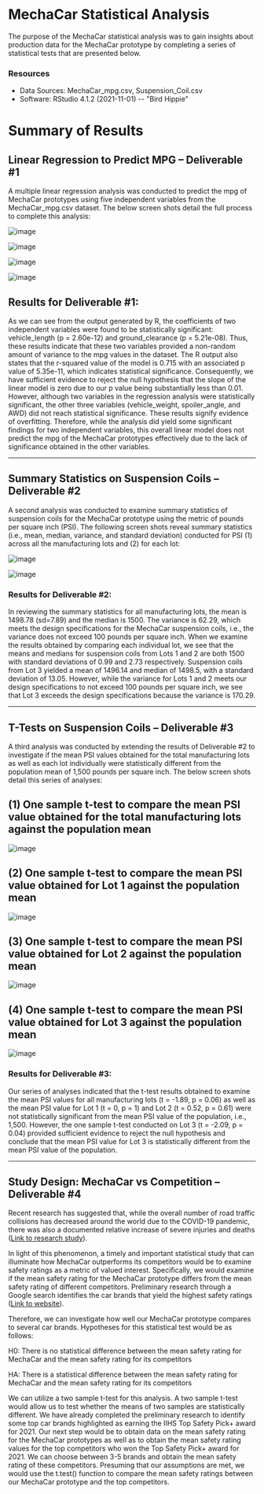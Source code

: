 # MechaCar Statistical Analysis
The purpose of the MechaCar statistical analysis was to gain insights about production data for the MechaCar prototype by completing a series of statistical tests that are presented below. 

### Resources
- Data Sources: MechaCar_mpg.csv, Suspension_Coil.csv
- Software: RStudio 4.1.2 (2021-11-01) -- "Bird Hippie"

# Summary of Results

## Linear Regression to Predict MPG – Deliverable #1
A multiple linear regression analysis was conducted to predict the mpg of MechaCar prototypes using five independent variables from the MechaCar_mpg.csv dataset. The below screen shots detail the full process to complete this analysis:

![image](https://user-images.githubusercontent.com/85533099/143725000-7056dd08-859a-45f7-8458-2cf2161391ab.png)

![image](https://user-images.githubusercontent.com/85533099/143724997-8fffb058-de34-4301-8524-023e07eb6bd7.png)

![image](https://user-images.githubusercontent.com/85533099/143725001-8c035e74-b143-4389-a185-2a8897722ae2.png)

![image](https://user-images.githubusercontent.com/85533099/143725005-afd1e002-a257-423b-88bf-fac5728140e7.png)

## Results for Deliverable #1:
As we can see from the output generated by R, the coefficients of two independent variables were found to be statistically significant: vehicle_length (p = 2.60e-12) and ground_clearance (p = 5.21e-08). Thus, these results indicate that these two variables provided a non-random amount of variance to the mpg values in the dataset. The R output also states that the r-squared value of the model is 0.715 with an associated p value of 5.35e-11, which indicates statistical significance. Consequently, we have sufficient evidence to reject the null hypothesis that the slope of the linear model is zero due to our p value being substantially less than 0.01. However, although two variables in the regression analysis were statistically significant, the other three variables (vehicle_weight, spoiler_angle, and AWD) did not reach statistical significance. These results signify evidence of overfitting.  Therefore, while the analysis did yield some significant findings for two independent variables, this overall linear model does not predict the mpg of the MechaCar prototypes effectively due to the lack of significance obtained in the other variables.

--------------------------------------------------------------------------------------------------------------------------------------

## Summary Statistics on Suspension Coils – Deliverable #2
A second analysis was conducted to examine summary statistics of suspension coils for the MechaCar prototype using the metric of pounds per square inch (PSI). The following screen shots reveal summary statistics (i.e., mean, median, variance, and standard deviation) conducted for PSI (1) across all the manufacturing lots and (2) for each lot:

![image](https://user-images.githubusercontent.com/85533099/143725041-0d8f47b7-5e9b-4b7e-b8ed-ce6b69f7fb66.png)

![image](https://user-images.githubusercontent.com/85533099/143725044-537ffe64-f0ad-41c3-9777-bbf28a7bdaa9.png)

### Results for Deliverable #2:
In reviewing the summary statistics for all manufacturing lots, the mean is 1498.78 (sd=7.89) and the median is 1500. The variance is 62.29, which meets the design specifications for the MechaCar suspension coils, i.e., the variance does not exceed 100 pounds per square inch. When we examine the results obtained by comparing each individual lot, we see that the means and medians for suspension coils from Lots 1 and 2 are both 1500 with standard deviations of 0.99 and 2.73 respectively. Suspension coils from Lot 3 yielded a mean of 1496.14 and median of 1498.5, with a standard deviation of 13.05. However, while the variance for Lots 1 and 2 meets our design specifications to not exceed 100 pounds per square inch, we see that Lot 3 exceeds the design specifications because the variance is 170.29.  

--------------------------------------------------------------------------------------------------------------------------------------

## T-Tests on Suspension Coils – Deliverable #3
A third analysis was conducted by extending the results of Deliverable #2 to investigate if the mean PSI values obtained for the total manufacturing lots as well as each lot individually were statistically different from the population mean of 1,500 pounds per square inch. The below screen shots detail this series of analyses:

## (1) One sample t-test to compare the mean PSI value obtained for the total manufacturing lots against the population mean

![image](https://user-images.githubusercontent.com/85533099/143725057-ddab78db-97a3-4a52-b41c-91ecd8e17270.png)

## (2) One sample t-test to compare the mean PSI value obtained for Lot 1 against the population mean

![image](https://user-images.githubusercontent.com/85533099/143725062-de2f9770-93a7-4632-a868-e0c0dcc81d3d.png)

## (3) One sample t-test to compare the mean PSI value obtained for Lot 2 against the population mean

![image](https://user-images.githubusercontent.com/85533099/143725070-e5390bd2-c2fc-440a-ac20-efe091eb970b.png)

## (4) One sample t-test to compare the mean PSI value obtained for Lot 3 against the population mean

![image](https://user-images.githubusercontent.com/85533099/143725082-50953625-b1df-4f30-8574-01644c461b09.png)

### Results for Deliverable #3:
Our series of analyses indicated that the t-test results obtained to examine the mean PSI values for all manufacturing lots (t = -1.89, p = 0.06) as well as the mean PSI value for Lot 1 (t = 0, p = 1) and Lot 2 (t = 0.52, p = 0.61) were not statistically significant from the mean PSI value of the population, i.e., 1,500. However, the one sample t-test conducted on Lot 3 (t = -2.09, p = 0.04) provided sufficient evidence to reject the null hypothesis and conclude that the mean PSI value for Lot 3 is statistically different from the mean PSI value of the population. 

--------------------------------------------------------------------------------------------------------------------------------------

## Study Design: MechaCar vs Competition – Deliverable #4

Recent research has suggested that, while the overall number of road traffic collisions has decreased around the world due to the COVID-19 pandemic, there was also a documented relative increase of severe injuries and deaths ([Link to research study](https://wjes.biomedcentral.com/articles/10.1186/s13017-021-00395-8)).

In light of this phenomenon, a timely and important statistical study that can illuminate how MechaCar outperforms its competitors would be to examine safety ratings as a metric of valued interest. Specifically, we would examine if the mean safety rating for the MechaCar prototype differs from the mean safety rating of different competitors. Preliminary research through a Google search identifies the car brands that yield the highest safety ratings ([Link to website](https://www.caranddriver.com/features/g20955601/safest-cars/)).

Therefore, we can investigate how well our MechaCar prototype compares to several car brands.  Hypotheses for this statistical test would be as follows:

  H0: There is no statistical difference between the mean safety rating for MechaCar and the mean safety rating for its competitors
  
  HA: There is a statistical difference between the mean safety rating for MechaCar and the mean safety rating for its competitors

We can utilize a two sample t-test for this analysis. A two sample t-test would allow us to test whether the means of two samples are statistically different. We have already completed the preliminary research to identify some top car brands highlighted as earning the IIHS Top Safety Pick+ award for 2021. Our next step would be to obtain data on the mean safety rating for the MechaCar prototypes as well as to obtain the mean safety rating values for the top competitors who won the Top Safety Pick+ award for 2021. We can choose between 3-5 brands and obtain the mean safety rating of these competitors. Presuming that our assumptions are met, we would use the t.test() function to compare the mean safety ratings between our MechaCar prototype and the top competitors. 






